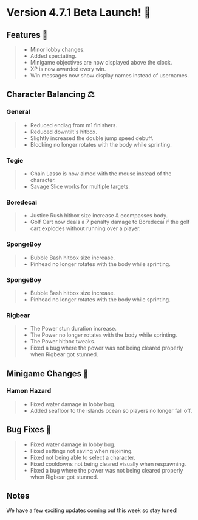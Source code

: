 # Version 4.7.1 Beta Launch! 🎉

## Features 🎈

> - Minor lobby changes.
> - Added spectating.
> - Minigame objectives are now displayed above the clock.
> - XP is now awarded every win.
> - Win messages now show display names instead of usernames.

## Character Balancing ⚖️

### General

> - Reduced endlag from m1 finishers.
> - Reduced downtilt's hitbox.
> - Slightly increased the double jump speed debuff.
> - Blocking no longer rotates with the body while sprinting.

### Togie

> - Chain Lasso is now aimed with the mouse instead of the character.
> - Savage Slice works for multiple targets.

### Boredecai

> - Justice Rush hitbox size increase & ecompasses body.
> - Golf Cart now deals a 7 penalty damage to Boredecai if the golf cart explodes without running over a player.

### SpongeBoy

> - Bubble Bash hitbox size increase.
> - Pinhead no longer rotates with the body while sprinting.

### SpongeBoy

> - Bubble Bash hitbox size increase.
> - Pinhead no longer rotates with the body while sprinting.

### Rigbear

> - The Power stun duration increase.
> - The Power no longer rotates with the body while sprinting.
> - The Power hitbox tweaks.
> - Fixed a bug where the power was not being cleared properly when Rigbear got stunned.

## Minigame Changes 🏓

### Hamon Hazard

> - Fixed water damage in lobby bug.
> - Added seafloor to the islands ocean so players no longer fall off.

## Bug Fixes 👾

> - Fixed water damage in lobby bug.
> - Fixed settings not saving when rejoining.
> - Fixed not being able to select a character.
> - Fixed cooldowns not being cleared visually when respawning.
> - Fixed a bug where the power was not being cleared properly when Rigbear got stunned.

## Notes

We have a few exciting updates coming out this week so stay tuned!

